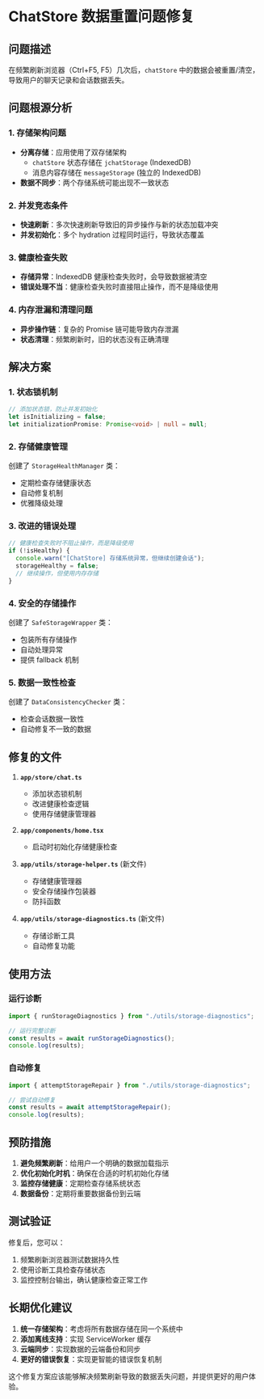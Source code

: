 # ChatStore 数据重置问题修复

## 问题描述

在频繁刷新浏览器（Ctrl+F5, F5）几次后，`chatStore` 中的数据会被重置/清空，导致用户的聊天记录和会话数据丢失。

## 问题根源分析

### 1. 存储架构问题

- **分离存储**：应用使用了双存储架构
  - `chatStore` 状态存储在 `jchatStorage` (IndexedDB)
  - 消息内容存储在 `messageStorage` (独立的 IndexedDB)
- **数据不同步**：两个存储系统可能出现不一致状态

### 2. 并发竞态条件

- **快速刷新**：多次快速刷新导致旧的异步操作与新的状态加载冲突
- **并发初始化**：多个 hydration 过程同时运行，导致状态覆盖

### 3. 健康检查失败

- **存储异常**：IndexedDB 健康检查失败时，会导致数据被清空
- **错误处理不当**：健康检查失败时直接阻止操作，而不是降级使用

### 4. 内存泄漏和清理问题

- **异步操作链**：复杂的 Promise 链可能导致内存泄漏
- **状态清理**：频繁刷新时，旧的状态没有正确清理

## 解决方案

### 1. 状态锁机制

```typescript
// 添加状态锁，防止并发初始化
let isInitializing = false;
let initializationPromise: Promise<void> | null = null;
```

### 2. 存储健康管理

创建了 `StorageHealthManager` 类：

- 定期检查存储健康状态
- 自动修复机制
- 优雅降级处理

### 3. 改进的错误处理

```typescript
// 健康检查失败时不阻止操作，而是降级使用
if (!isHealthy) {
  console.warn("[ChatStore] 存储系统异常，但继续创建会话");
  storageHealthy = false;
  // 继续操作，但使用内存存储
}
```

### 4. 安全的存储操作

创建了 `SafeStorageWrapper` 类：

- 包装所有存储操作
- 自动处理异常
- 提供 fallback 机制

### 5. 数据一致性检查

创建了 `DataConsistencyChecker` 类：

- 检查会话数据一致性
- 自动修复不一致的数据

## 修复的文件

1. **`app/store/chat.ts`**
   - 添加状态锁机制
   - 改进健康检查逻辑
   - 使用存储健康管理器

2. **`app/components/home.tsx`**
   - 启动时初始化存储健康检查

3. **`app/utils/storage-helper.ts`** (新文件)
   - 存储健康管理器
   - 安全存储操作包装器
   - 防抖函数

4. **`app/utils/storage-diagnostics.ts`** (新文件)
   - 存储诊断工具
   - 自动修复功能

## 使用方法

### 运行诊断

```typescript
import { runStorageDiagnostics } from "./utils/storage-diagnostics";

// 运行完整诊断
const results = await runStorageDiagnostics();
console.log(results);
```

### 自动修复

```typescript
import { attemptStorageRepair } from "./utils/storage-diagnostics";

// 尝试自动修复
const results = await attemptStorageRepair();
console.log(results);
```

## 预防措施

1. **避免频繁刷新**：给用户一个明确的数据加载指示
2. **优化初始化时机**：确保在合适的时机初始化存储
3. **监控存储健康**：定期检查存储系统状态
4. **数据备份**：定期将重要数据备份到云端

## 测试验证

修复后，您可以：

1. 频繁刷新浏览器测试数据持久性
2. 使用诊断工具检查存储状态
3. 监控控制台输出，确认健康检查正常工作

## 长期优化建议

1. **统一存储架构**：考虑将所有数据存储在同一个系统中
2. **添加离线支持**：实现 ServiceWorker 缓存
3. **云端同步**：实现数据的云端备份和同步
4. **更好的错误恢复**：实现更智能的错误恢复机制

这个修复方案应该能够解决频繁刷新导致的数据丢失问题，并提供更好的用户体验。
